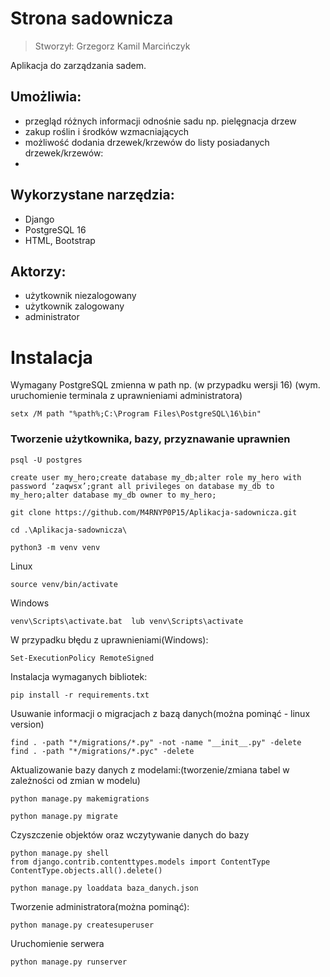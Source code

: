 # Strona sadownicza
>Stworzył: 
>Grzegorz Kamil Marcińczyk

Aplikacja do zarządzania sadem.

## Umożliwia:
- przegląd różnych informacji odnośnie sadu np. pielęgnacja drzew 
- zakup roślin i środków wzmacniających 
- możliwość dodania drzewek/krzewów do listy posiadanych drzewek/krzewów:
- 

## Wykorzystane narzędzia:
- Django
- PostgreSQL 16
- HTML, Bootstrap

## Aktorzy:
- użytkownik niezalogowany
- użytkownik zalogowany
- administrator

# Instalacja
Wymagany PostgreSQL
zmienna w path np. (w przypadku wersji 16) (wym. uruchomienie terminala z uprawnieniami administratora)

```
setx /M path "%path%;C:\Program Files\PostgreSQL\16\bin"

```
### Tworzenie użytkownika, bazy, przyznawanie uprawnien
```
psql -U postgres

create user my_hero;create database my_db;alter role my_hero with password ‘zaqwsx’;grant all privileges on database my_db to my_hero;alter database my_db owner to my_hero;

```
```
git clone https://github.com/M4RNYP0P15/Aplikacja-sadownicza.git
```
```
cd .\Aplikacja-sadownicza\
```
```
python3 -m venv venv
```
Linux
```
source venv/bin/activate
```
Windows
```
venv\Scripts\activate.bat  lub venv\Scripts\activate
```
W przypadku błędu z uprawnieniami(Windows): 
```
Set-ExecutionPolicy RemoteSigned
```
Instalacja wymaganych bibliotek:
```
pip install -r requirements.txt
```
Usuwanie informacji o migracjach z bazą danych(można pominąć - linux version)
```
find . -path "*/migrations/*.py" -not -name "__init__.py" -delete
find . -path "*/migrations/*.pyc" -delete
```
Aktualizowanie bazy danych z modelami:(tworzenie/zmiana tabel w zależności od zmian w modelu)
```
python manage.py makemigrations
```
```
python manage.py migrate
```
Czyszczenie objektów oraz wczytywanie danych do bazy
```
python manage.py shell
from django.contrib.contenttypes.models import ContentType
ContentType.objects.all().delete()

python manage.py loaddata baza_danych.json
```
Tworzenie administratora(można pominąć):
```
python manage.py createsuperuser
```
Uruchomienie serwera
```
python manage.py runserver
```